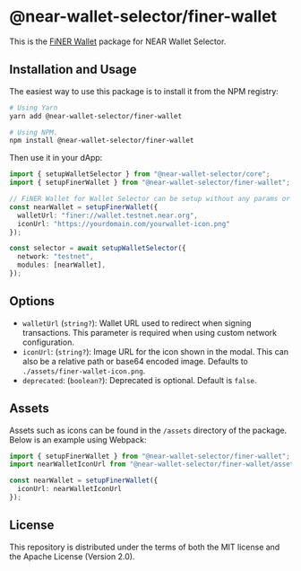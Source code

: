 # @near-wallet-selector/finer-wallet

This is the [FiNER Wallet](https://finerwallet.io/) package for NEAR Wallet Selector.

## Installation and Usage

The easiest way to use this package is to install it from the NPM registry:

```bash
# Using Yarn
yarn add @near-wallet-selector/finer-wallet

# Using NPM.
npm install @near-wallet-selector/finer-wallet
```

Then use it in your dApp:

```ts
import { setupWalletSelector } from "@near-wallet-selector/core";
import { setupFinerWallet } from "@near-wallet-selector/finer-wallet";

// FiNER Wallet for Wallet Selector can be setup without any params or it can take two optional params.
const nearWallet = setupFinerWallet({
  walletUrl: "finer://wallet.testnet.near.org",
  iconUrl: "https://yourdomain.com/yourwallet-icon.png"
});

const selector = await setupWalletSelector({
  network: "testnet",
  modules: [nearWallet],
});
```

## Options

- `walletUrl` (`string?`): Wallet URL used to redirect when signing transactions. This parameter is required when using custom network configuration.
- `iconUrl`: (`string?`): Image URL for the icon shown in the modal. This can also be a relative path or base64 encoded image. Defaults to `./assets/finer-wallet-icon.png`.
- `deprecated`: (`boolean?`): Deprecated is optional. Default is `false`.

## Assets

Assets such as icons can be found in the `/assets` directory of the package. Below is an example using Webpack:

```ts
import { setupFinerWallet } from "@near-wallet-selector/finer-wallet";
import nearWalletIconUrl from "@near-wallet-selector/finer-wallet/assets/finer-wallet-icon.png";

const nearWallet = setupFinerWallet({
  iconUrl: nearWalletIconUrl
});
```

## License

This repository is distributed under the terms of both the MIT license and the Apache License (Version 2.0).
